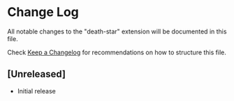 # Change Log

All notable changes to the "death-star" extension will be documented in this file.

Check [Keep a Changelog](http://keepachangelog.com/) for recommendations on how to structure this file.

## [Unreleased]

- Initial release
